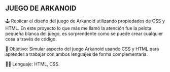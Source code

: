 ## JUEGO DE ARKANOID
🕹️ Replicar el diseño del juego de Arkanoid utilizando propiedades de CSS y HTML. En este proyecto lo que más me llamó la atención fue la pelota pequeña blanca del juego, es sorprendente como se puede crear cualquier cosa a través de código.

👀 Objetivo: Simular aspecto del juego Arkanoid usando CSS y HTML para aprender a trabajar con ambos lenguajes de forma complementaria.

🧑‍💻 Lenguaje: HTML, CSS.
